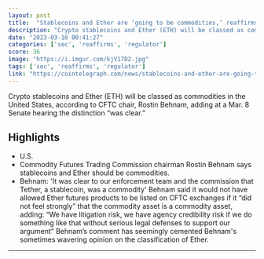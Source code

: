 ```yaml
---
layout: post
title:  "Stablecoins and Ether are ‘going to be commodities,’ reaffirms CFTC chair"
description: "Crypto stablecoins and Ether (ETH) will be classed as commodities in the United States, according to CFTC chair, Rostin Behnam, adding at a Mar. 8 Senate hearing the distinction “was clear.”"
date: "2023-03-10 00:41:27"
categories: ['sec', 'reaffirms', 'regulator']
score: 36
image: "https://i.imgur.com/kjV17D2.jpg"
tags: ['sec', 'reaffirms', 'regulator']
link: "https://cointelegraph.com/news/stablecoins-and-ether-are-going-to-be-commodities-reaffirms-cftc-chair"
---
```


Crypto stablecoins and Ether (ETH) will be classed as commodities in the United States, according to CFTC chair, Rostin Behnam, adding at a Mar. 8 Senate hearing the distinction “was clear.”

## Highlights

- U.S.
- Commodity Futures Trading Commission chairman Rostin Behnam says stablecoins and Ether should be commodities.
- Behnam: 'It was clear to our enforcement team and the commission that Tether, a stablecoin, was a commodity' Behnam said it would not have allowed Ether futures products to be listed on CFTC exchanges if it “did not feel strongly” that the commodity asset is a commodity asset, adding: “We have litigation risk, we have agency credibility risk if we do something like that without serious legal defenses to support our argument” Behnam’s comment has seemingly cemented Behnam's sometimes wavering opinion on the classification of Ether.

---
